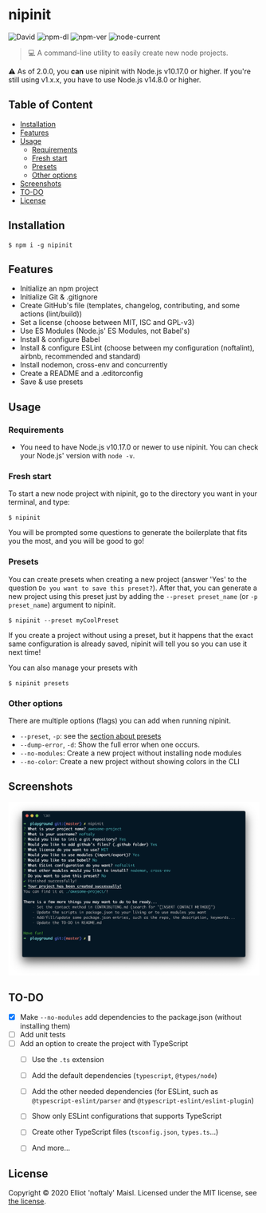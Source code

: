 # nipinit

![David](https://img.shields.io/david/noftaly/nipinit)
![npm-dl](https://img.shields.io/npm/dm/nipinit)
![npm-ver](https://img.shields.io/npm/v/nipinit)
![node-current](https://img.shields.io/node/v/nipinit)

> 💻 A command-line utility to easily create new node projects.

:warning: As of 2.0.0, you __can__ use nipinit with Node.js v10.17.0 or higher. If you're still using v1.x.x, you have to use Node.js v14.8.0 or higher.


## Table of Content

- [Installation](#installation)
- [Features](#features)
- [Usage](#usage)
  - [Requirements](#requirements)
  - [Fresh start](#fresh-start)
  - [Presets](#presets)
  - [Other options](#other-options)
- [Screenshots](#screenshots)
- [TO-DO](#to-do)
- [License](#license)


## Installation

```shell
$ npm i -g nipinit
```


## Features

- Initialize an npm project
- Initialize Git & .gitignore
- Create GitHub's file (templates, changelog, contributing, and some actions (lint/build))
- Set a license (choose between MIT, ISC and GPL-v3)
- Use ES Modules (Node.js' ES Modules, not Babel's)
- Install & configure Babel
- Install & configure ESLint (choose between my configuration (noftalint), airbnb, recommended and standard)
- Install nodemon, cross-env and concurrently
- Create a README and a .editorconfig
- Save & use presets


## Usage

### Requirements

- You need to have Node.js v10.17.0 or newer to use nipinit. You can check your Node.js' version with `node -v`.

### Fresh start

To start a new node project with nipinit, go to the directory you want in your terminal, and type:
```shell
$ nipinit
```
You will be prompted some questions to generate the boilerplate that fits you the most, and you will be good to go!

### Presets

You can create presets when creating a new project (answer 'Yes' to the question `Do you want to save this preset?`).
After that, you can generate a new project using this preset just by adding the `--preset preset_name` (or `-p preset_name`) argument to nipinit.
```shell
$ nipinit --preset myCoolPreset
```

If you create a project without using a preset, but it happens that the exact same configuration is already saved, nipinit will tell you so you can use it next time!

You can also manage your presets with
```shell
$ nipinit presets
```

### Other options

There are multiple options (flags) you can add when running nipinit.
- `--preset`, `-p`: see the [section about presets](#presets)
- `--dump-error`, `-d`: Show the full error when one occurs.
- `--no-modules`: Create a new project without installing node modules
- `--no-color`: Create a new project without showing colors in the CLI


## Screenshots

![Nipinit Screenshot where we can see all the prompts asked and the success messages](./assets/nipinit-screenshot.png)


## TO-DO

- [x] Make `--no-modules` add dependencies to the package.json (without installing them)
- [ ] Add unit tests
- [ ] Add an option to create the project with TypeScript
  - [ ] Use the `.ts` extension
  - [ ] Add the default dependencies (`typescript`, `@types/node`)
  - [ ] Add the other needed dependencies (for ESLint, such as `@typescript-eslint/parser` and `@typescript-eslint/eslint-plugin`)
  - [ ] Show only ESLint configurations that supports TypeScript
  - [ ] Create other TypeScript files (`tsconfig.json`, `types.ts`...)
  - [ ] And more...


## License

Copyright © 2020 Elliot 'noftaly' Maisl. Licensed under the MIT license, see [the license](./LICENSE).
